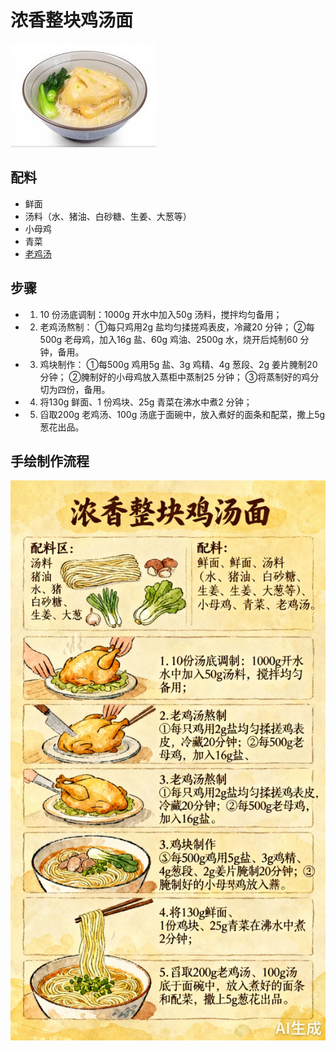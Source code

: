 # 浓香整块鸡汤面

![浓香整块鸡汤面](../images/浓香整块鸡汤面.png)


## 配料

- 鲜面
- 汤料（水、猪油、白砂糖、生姜、大葱等）
- 小母鸡
- 青菜
- [老鸡汤](/汤/老鸡汤.md)

## 步骤

- 1. 10 份汤底调制：1000g 开水中加入50g 汤料，搅拌均匀备用；
- 2. 老鸡汤熬制：
	①每只鸡用2g 盐均匀揉搓鸡表皮，冷藏20 分钟；
	②每500g 老母鸡，加入16g 盐、60g 鸡油、2500g 水，烧开后炖制60 分钟，备用。
- 3. 鸡块制作：
	①每500g 鸡用5g 盐、3g 鸡精、4g 葱段、2g 姜片腌制20 分钟；
	②腌制好的小母鸡放入蒸柜中蒸制25 分钟；
	③将蒸制好的鸡分切为四份，备用。
- 4. 将130g 鲜面、1 份鸡块、25g 青菜在沸水中煮2 分钟；
- 5. 舀取200g 老鸡汤、100g 汤底于面碗中，放入煮好的面条和配菜，撒上5g 葱花出品。



## 手绘制作流程

![手绘制作流程](../images/主食/浓香整块鸡汤面.jpg)
